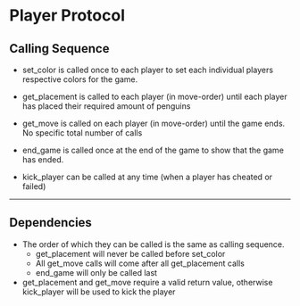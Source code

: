 Player Protocol
===
Calling Sequence
-----
- set_color is called once to each player to set each individual players respective colors for the game.
- get_placement is called to each player (in move-order) until each player has placed their required amount of penguins
- get_move is called on each player (in move-order) until the game ends. No specific total number of calls
- end_game is called once at the end of the game to show that the game has ended.

- kick_player can be called at any time (when a player has cheated or failed)


------------------------
Dependencies
--------
- The order of which they can be called is the same as calling sequence. 
    - get_placement will never be called before set_color
    - All get_move calls will come after all get_placement calls
    - end_game will only be called last
- get_placement and get_move require a valid return value, otherwise kick_player will be used to kick the player

